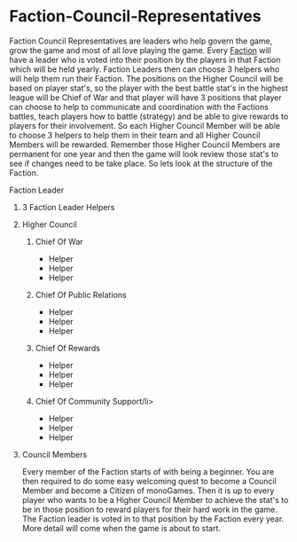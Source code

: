 <h1>Faction-Council-Representatives</h1> 

<p>Faction Council Representatives are leaders who help govern the game, grow the game and most of all love playing the game. Every <a href="https://github.com/369gtech/Factions">Faction</a> will have a leader who is voted into their position by the players in that Faction which will be held yearly. Faction Leaders then can choose 3 helpers who will help them run their Faction. The positions on the Higher Council will be based on player stat's, so the player with the best battle stat's in the highest league will be Chief of War and that player will have 3 positions that player can choose to help to communicate and coordination with the Factions battles, teach players how to battle (strategy) and be able to give rewards to players for their involvement. So each Higher Council Member will be able to choose 3 helpers to help them in their team and all Higher Council Members will be rewarded. Remember those Higher Council Members are permanent for one year and then the game will look review those stat's to see if changes need to be take place. So lets look at the structure of the Faction.
</p>
Faction Leader
<ol><p>
  <li>3 Faction Leader Helpers</li>
  <p></p>
  <li>Higher Council</li>
  <ol><p>
  <li>Chief Of War</li>
    <ul><p>
    <li>Helper</li>
    <li>Helper</li>
    <li>Helper</li>  
    </ul></p>
  <li>Chief Of Public Relations</li>
    <ul><p>
    <li>Helper</li>
    <li>Helper</li>
    <li>Helper</li>  
    </ul></p>
  <li>Chief Of Rewards</li>
    <ul><p>
    <li>Helper</li>
    <li>Helper</li>
    <li>Helper</li>  
    </ul></p>
    </ul>
    <li>Chief Of Community Support/li>
    <ul><p>
    <li>Helper</li>
    <li>Helper</li>
    <li>Helper</li>  
    </ul></p>
    </ul>
</p></ol>
<li>Council Members</li>
<p></p>
Every member of the Faction starts of with being a beginner. You are then required to do some easy welcoming quest to become a Council Member and become a Citizen of monoGames. Then it is up to every player who wants to be a Higher Council Member to achieve the stat's to be in those position to reward players for their hard work in the game. The Faction leader is voted in to that position by the Faction every year. More detail will come when the game is about to start.
